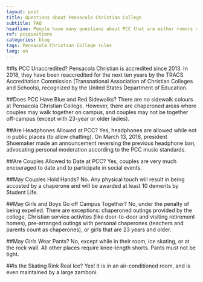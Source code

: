 ```yaml
---
layout: post
title: Questions about Pensacola Christian College
subtitle: FAQ
headline: People have many questions about PCC that are either rumors or are easy to clarify. Many have to do about that rules, which have changed with time.
ref: pccquestions
categories: blog
tags: Pensacola Christian College rules
lang: en
---
```

##Is PCC Unaccredited?
Pensacola Christian is accredited since 2013. In 2018, they have been reaccredited for the next ten years by the TRACS Accreditation Commission (Transnational Association of Christian Colleges and Schools), recognized by the United States Department of Education.

##Does PCC Have Blue and Red Sidewalks?
There are no sidewalk colours at Pensacola Christian College. However, there are chaperoned areas where couples may walk together on campus, and couples may not be together off-campus (except with 23-year or older ladies).

##Are Headphones Allowed at PCC?
Yes, headphones are allowed while not in public places (to allow chatting). On March 13, 2018, president Shoemaker made an announcement reversing the previous headphone ban, advocating personal moderation according to the PCC music standards.

##Are Couples Allowed to Date at PCC?
Yes, couples are very much encouraged to date and to participate in social events.

##May Couples Hold Hands?
No. Any physical touch will result in being accosted by a chaperone and will be awarded at least 10 demerits by Student Life.

##May Girls and Boys Go off Campus Together?
No, under the penalty of being expelled. There are exceptions: chaperoned outings provided by the college, Christian service activites (like door-to-door and visiting retirement homes), pre-arranged outings with personal chaperones (teachers and parents count as chaperones), or girls that are 23 years and older.

##May Girls Wear Pants?
No, except while in their room, ice skating, or at the rock wall. All other places require knee-length shorts. Pants must not be tight.

##Is the Skating Rink Real Ice?
Yes! It is in an air-conditioned room, and is even maintained by a large zamboni.
